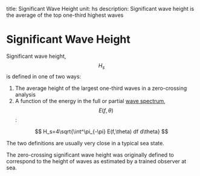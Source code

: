 title: Significant Wave Height
unit: hs
description: Significant wave height is the average of the top one-third highest waves

# Significant Wave Height

Significant wave height, $$H_s$$ is defined in one of two ways:
1. The average height of the largest one-third waves in a zero-crossing analysis
2. A function of the energy in the full or partial [wave spectrum](wave-spectrum), $$E(f,\theta)$$:
  
  $$ H_s=4\sqrt{\int^\pi_{-\pi} E(f,\theta) df d\theta} $$

The two definitions are usually very close in a typical sea state.

The zero-crossing significant wave height was originally defined to correspond to the height of waves as estimated by a trained observer at sea.
